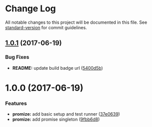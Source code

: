 # Change Log

All notable changes to this project will be documented in this file. See [standard-version](https://github.com/conventional-changelog/standard-version) for commit guidelines.

<a name="1.0.1"></a>
## [1.0.1](https://github.com/samtes/promiss/compare/v1.0.0...v1.0.1) (2017-06-19)


### Bug Fixes

* **README:** update build badge url ([5400d5b](https://github.com/samtes/promiss/commit/5400d5b))



<a name="1.0.0"></a>
# 1.0.0 (2017-06-19)


### Features

* **promize:** add basic setup and test runner ([37e0639](https://github.com/samtes/promiss/commit/37e0639))
* **promize:** add promise singleton ([9fbb6d8](https://github.com/samtes/promiss/commit/9fbb6d8))
